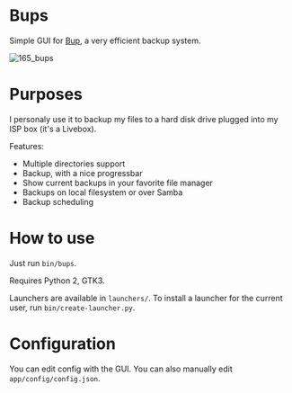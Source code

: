 Bups
====

Simple GUI for [Bup](https://github.com/bup/bup), a very efficient backup system.

![165_bups](https://cloud.githubusercontent.com/assets/506932/5287192/65b80d76-7b2a-11e4-8f80-eafbfaf884cb.png)

# Purposes

I personaly use it to backup my files to a hard disk drive plugged into my ISP box (it's a Livebox).

Features:
* Multiple directories support
* Backup, with a nice progressbar
* Show current backups in your favorite file manager
* Backups on local filesystem or over Samba
* Backup scheduling

# How to use

Just run `bin/bups`.

Requires Python 2, GTK3.

Launchers are available in `launchers/`. To install a launcher for the current user, run `bin/create-launcher.py`.

# Configuration

You can edit config with the GUI. You can also manually edit `app/config/config.json`.

